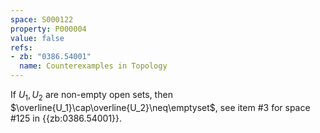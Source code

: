 ```yaml
---
space: S000122
property: P000004
value: false
refs:
- zb: "0386.54001"
  name: Counterexamples in Topology
---
```


If $U_1, U_2$ are non-empty open sets, then $\overline{U_1}\cap\overline{U_2}\neq\emptyset$, see item #3 for space #125 in {{zb:0386.54001}}.

